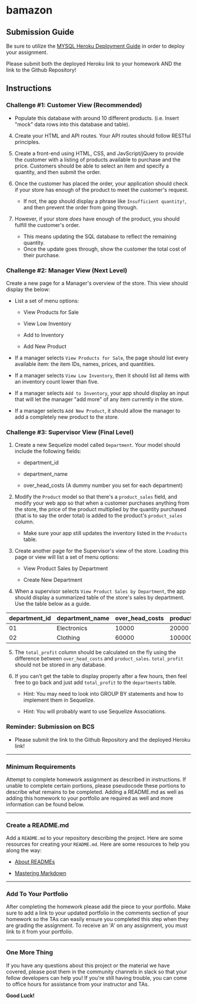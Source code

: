 # bamazon

## Submission Guide

Be sure to utilize the [MYSQL Heroku Deployment Guide](MySQLHerokuDeploymentProcess.pdf) in order to deploy your assignment.

Please submit both the deployed Heroku link to your homework AND the link to the Github Repository!

## Instructions

### Challenge #1: Customer View (Recommended)

* Populate this database with around 10 different products. (i.e. Insert "mock" data rows into this database and table).
4. Create your HTML and API routes. Your API routes should follow RESTful principles.

5. Create a front-end using HTML, CSS, and JavScript/jQuery to provide the customer with a listing of products available to purchase and the price. Customers should be able to select an item and specify a quantity, and then submit the order.

5. Once the customer has placed the order, your application should check if your store has enough of the product to meet the customer's request.

   * If not, the app should display a phrase like `Insufficient quantity!`, and then prevent the order from going through.

7. However, if your store _does_ have enough of the product, you should fulfill the customer's order.
   * This means updating the SQL database to reflect the remaining quantity.
   * Once the update goes through, show the customer the total cost of their purchase.

### Challenge #2: Manager View (Next Level)

Create a new page for a Manager's overview of the store. This view should display the below:

* List a set of menu options:

  * View Products for Sale

  * View Low Inventory

  * Add to Inventory

  * Add New Product

* If a manager selects `View Products for Sale`, the page should list every available item: the item IDs, names, prices, and quantities.

* If a manager selects `View Low Inventory`, then it should list all items with an inventory count lower than five.

* If a manager selects `Add to Inventory`, your app should display an input that will let the manager "add more" of any item currently in the store.

* If a manager selects `Add New Product`, it should allow the manager to add a completely new product to the store.

### Challenge #3: Supervisor View (Final Level)

1. Create a new Sequelize model called `Department`. Your model should include the following fields:

   * department_id

   * department_name

   * over_head_costs (A dummy number you set for each department)

2. Modify the `Product` model so that there's a `product_sales` field, and modify your web app so that when a customer purchases anything from the store, the price of the product multiplied by the quantity purchased (that is to say the order total) is added to the product's `product_sales` column.

   * Make sure your app still updates the inventory listed in the `Products` table.

3. Create another page for the Supervisor's view of the store. Loading this page or view will list a set of menu options:

   * View Product Sales by Department
   
   * Create New Department

4. When a supervisor selects `View Product Sales by Department`, the app should display a summarized table of the store's sales by department. Use the table below as a guide.

| department_id | department_name | over_head_costs | product_sales | total_profit |
| ------------- | --------------- | --------------- | ------------- | ------------ |
| 01            | Electronics     | 10000           | 20000         | 10000        |
| 02            | Clothing        | 60000           | 100000        | 40000        |

5. The `total_profit` column should be calculated on the fly using the difference between `over_head_costs` and `product_sales`. `total_profit` should not be stored in any database.

6. If you can't get the table to display properly after a few hours, then feel free to go back and just add `total_profit` to the `departments` table.

   * Hint: You may need to look into GROUP BY statements and how to implement them in Sequelize.

   * Hint: You will probably want to use Sequelize Associations.

### Reminder: Submission on BCS

* Please submit the link to the Github Repository and the deployed Heroku link!

- - -

### Minimum Requirements

Attempt to complete homework assignment as described in instructions. If unable to complete certain portions, please pseudocode these portions to describe what remains to be completed. Adding a README.md as well as adding this homework to your portfolio are required as well and more information can be found below.

- - -

### Create a README.md

Add a `README.md` to your repository describing the project. Here are some resources for creating your `README.md`. Here are some resources to help you along the way:

* [About READMEs](https://help.github.com/articles/about-readmes/)

* [Mastering Markdown](https://guides.github.com/features/mastering-markdown/)

- - -

### Add To Your Portfolio

After completing the homework please add the piece to your portfolio. Make sure to add a link to your updated portfolio in the comments section of your homework so the TAs can easily ensure you completed this step when they are grading the assignment. To receive an 'A' on any assignment, you must link to it from your portfolio.

- - -

### One More Thing

If you have any questions about this project or the material we have covered, please post them in the community channels in slack so that your fellow developers can help you! If you're still having trouble, you can come to office hours for assistance from your instructor and TAs.

**Good Luck!**
